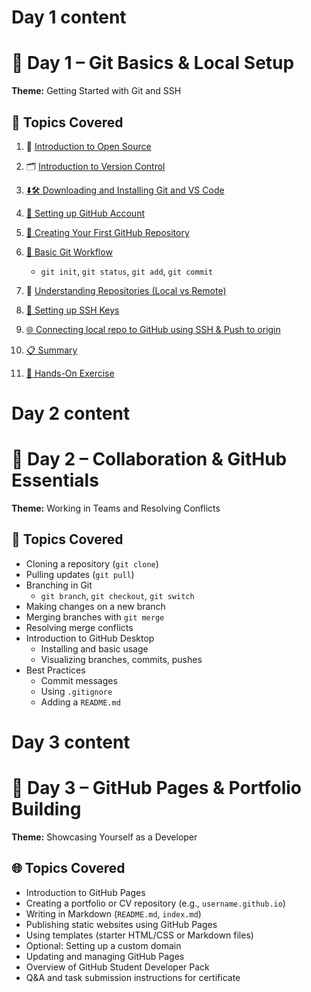 ﻿# Day 1 content
# 📅 Day 1 – Git Basics & Local Setup

**Theme:** Getting Started with Git and SSH
## 🔧 Topics Covered
1. 📂  [Introduction to Open Source](./day1/1-1-open-source.md)
2. 🗂️ [Introduction to Version Control](./day1/1-2-git-github-intro.md)
3. [⬇️🛠️ Downloading and Installing Git and VS Code](./day1/1-3-downloading-installing-git-vscode.md)
4. [👤 Setting up GitHub Account](./day1/1-4-setting-github.md)
5. [🔧 Creating Your First GitHub Repository](./day1/1-5-creating-first-github-repo.md)
6. [🔄 Basic Git Workflow](./day1/1-6-basic-git-workflow.md)
    - `git init`, `git status`, `git add`, `git commit`
7. 📂 [Understanding Repositories (Local vs Remote)](./day1/1-7-local-vs-remote-repo.md)
8.  [🔐 Setting up SSH Keys](./day1/1-8-ssh-keys.md)

9. [🌐 Connecting local repo to GitHub using SSH & Push to origin](./day1/1-9-connecting-local-repo-to-remote-push.md)
10. [📋 Summary](./day1/1-10-summary.md)
11.  [📝 Hands-On Exercise](./day1/1-11-task.md) 

# Day 2 content
# 📅 Day 2 – Collaboration & GitHub Essentials
**Theme:** Working in Teams and Resolving Conflicts

## 🤝 Topics Covered
- Cloning a repository (`git clone`)
- Pulling updates (`git pull`)
- Branching in Git
  - `git branch`, `git checkout`, `git switch`
- Making changes on a new branch
- Merging branches with `git merge`
- Resolving merge conflicts
- Introduction to GitHub Desktop
  - Installing and basic usage
  - Visualizing branches, commits, pushes
- Best Practices
  - Commit messages
  - Using `.gitignore`
  - Adding a `README.md`

# Day 3 content
# 📅 Day 3 – GitHub Pages & Portfolio Building
**Theme:** Showcasing Yourself as a Developer

## 🌐 Topics Covered
- Introduction to GitHub Pages
- Creating a portfolio or CV repository (e.g., `username.github.io`)
- Writing in Markdown (`README.md`, `index.md`)
- Publishing static websites using GitHub Pages
- Using templates (starter HTML/CSS or Markdown files)
- Optional: Setting up a custom domain
- Updating and managing GitHub Pages
- Overview of GitHub Student Developer Pack
- Q&A and task submission instructions for certificate
